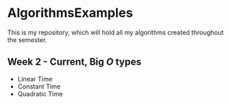 # AlgorithmsExamples
This is my repository, which will hold all my algorithms created throughout the semester.
## Week 2 - Current, Big _O_ types
* Linear Time
* Constant Time
* Quadratic Time
